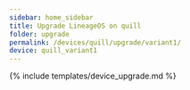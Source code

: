 ```yaml
---
sidebar: home_sidebar
title: Upgrade LineageOS on quill
folder: upgrade
permalink: /devices/quill/upgrade/variant1/
device: quill_variant1
---
```

{% include templates/device_upgrade.md %}

